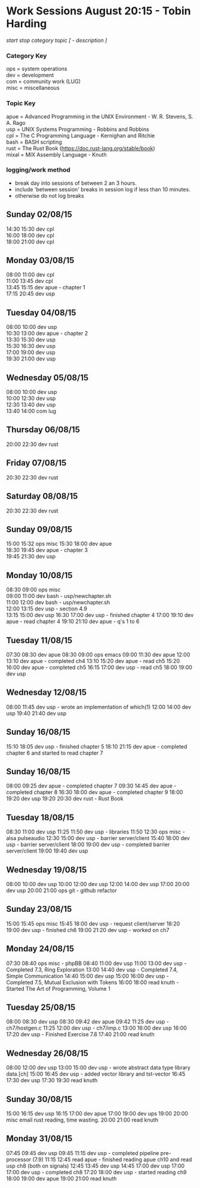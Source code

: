 Work Sessions August 20:15 - Tobin Harding
=========================================
_start stop category topic [ - description ]_

### Category Key #
ops = system operations  
dev = development  
com = community work (LUG)  
misc = miscellaneous  

### Topic Key #
apue = Advanced Programming in the UNIX Environment - W. R. Stevens, S. A. Rago  
usp = UNIX Systems Programming - Robbins and Robbins  
cpl = The C Programming Language - Kernighan and Ritchie  
bash = BASH scripting  
rust = The Rust Book (https://doc.rust-lang.org/stable/book)  
mixal = MIX Assembly Language - Knuth

### logging/work method #
* break day into sessions of between 2 an 3 hours.  
* include 'between session' breaks in session log if less than 10 minutes.  
* otherwise do not log breaks  

Sunday 02/08/15
---------------
14:30 15:30 dev cpl  
16:00 18:00 dev cpl  
18:00 21:00 dev cpl  

Monday 03/08/15
---------------
08:00 11:00 dev cpl  
11:00 13:45 dev cpl  
13:45 15:15 dev apue - chapter 1  
17:15 20:45 dev usp  

Tuesday 04/08/15
----------------
08:00 10:00 dev usp  
10:30 13:00 dev apue - chapter 2  
13:30 15:30 dev usp  
15:30 16:30 dev usp  
17:00 19:00 dev usp  
19:30 21:00 dev usp  

Wednesday 05/08/15
------------------
08:00 10:00 dev usp  
10:00 12:30 dev usp  
12:30 13:40 dev usp  
13:40 14:00 com lug  

Thursday 06/08/15
-----------------
20:00 22:30 dev rust  

Friday 07/08/15
---------------
20:30 22:30 dev rust  

Saturday 08/08/15 
-----------------
20:30 22:30 dev rust  

Sunday 09/08/15
---------------
15:00 15:32 ops misc
15:30 18:00 dev apue  
18:30 19:45 dev apue - chapter 3  
19:45 21:30 dev usp  

Monday 10/08/15
---------------
08:30 09:00 ops misc  
09:00 11:00 dev bash - usp/newchapter.sh  
11:00 12:00 dev bash - usp/newchapter.sh  
12:00 13:15 dev usp - section 4.9  
13:15 15:00 dev usp
16:30 17:00 dev usp - finished chapter 4
17:00 19:10 dev apue - read chapter 4
19:10 21:10 dev apue - q's 1 to 6

Tuesday 11/08/15
----------------
07:30 08:30 dev apue
08:30 09:00 ops emacs
09:00 11:30 dev apue
12:00 13:10 dev apue - completed ch4
13:10 15:20 dev apue - read ch5
15:20 16:00 dev apue - completed ch5
16:15 17:00 dev usp - read ch5
18:00 19:00 dev usp

Wednesday 12/08/15 
------------------
08:00 11:45 dev usp - wrote an implementation of which(1)
12:00 14:00 dev usp
19:40 21:40 dev usp

Sunday 16/08/15
---------------
15:10 18:05 dev usp - finished chapter 5
18:10 21:15 dev apue - completed chapter 6 and started to read chapter 7

Sunday 16/08/15
---------------
08:00 09:25 dev apue - completed chapter 7
09:30 14:45 dev apue - completed chapter 8
16:30 18:00 dev apue - completed chapter 9
18:00 19:20 dev usp
19:20 20:30 dev rust - Rust Book

Tuesday 18/08/15
----------------
08:30 11:00 dev usp
11:25 11:50 dev usp - libraries
11:50 12:30 ops misc - alsa pulseaudio
12:30 15:00 dev usp - barrier server/client
15:40 18:00 dev usp - barrier server/client
18:00 19:00 dev usp - completed barrier server/client
19:00 19:40 dev usp

Wednesday 19/08/15
------------------
08:00 10:00 dev usp
10:00 12:00 dev usp
12:00 14:00 dev usp
17:00 20:00 dev usp
20:00 21:00 ops git - github refactor

Sunday 23/08/15
---------------
15:00 15:45 ops misc
15:45 18:00 dev usp - request client/server
18:20 19:00 dev usp - finished ch6
19:00 21:20 dev usp - worked on ch7

Monday 24/08/15
---------------
07:30 08:40 ops misc - phpBB
08:40 11:00 dev usp
11:00 13:00 dev usp - Completed 7.3, Ring Exploration
13:00 14:40 dev usp - Completed 7.4, Simple Communication
14:40 15:00 dev usp
15:00 16:00 dev usp - Completed 7.5, Mutual Exclusion with Tokens
16:00 18:00 read knuth - Started The Art of Programming, Volume 1

Tuesday 25/08/15
----------------
08:00 08:30 dev usp
08:30 09:42 dev apue
09:42 11:25 dev usp - ch7/hostgen.c
11:25 12:00 dev usp - ch7/imp.c
13:00 16:00 dev usp
16:00 17:20 dev usp - Finished Exercise 7.8
17:40 21:00 read knuth

Wednesday 26/08/15
------------------
08:00 12:00 dev usp
13:00 15:00 dev usp - wrote abstract data type library data.[ch]
15:00 16:45 dev usp - added vector library and tst-vector
16:45 17:30 dev usp
17:30 19:30 read knuth

Sunday 30/08/15
---------------
15:00 16:15 dev usp
16:15 17:00 dev apue
17:00 19:00 dev ups
19:00 20:00 misc email rust reading, time wasting.
20:00 21:00 read knuth

Monday 31/08/15
---------------
07:45 09:45 dev usp
09:45 11:15 dev usp - completed pipeline pre-processor (7.9)
11:15 12:45 read apue - finished reading apue ch10 and read usp ch8 (both on signals)
12:45 13:45 dev usp 
14:45 17:00 dev usp
17:00 17:00 dev usp - completed ch8
17:20 18:00 dev usp - started reading ch9
18:00 19:00 dev apue
19:00 21:00 read knuth

